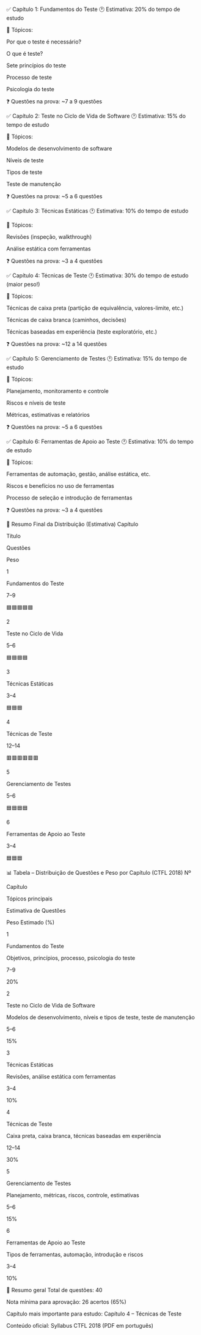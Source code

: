 ✅ Capítulo 1: Fundamentos do Teste
🕐 Estimativa: 20% do tempo de estudo

📌 Tópicos:

Por que o teste é necessário?

O que é teste?

Sete princípios do teste

Processo de teste

Psicologia do teste

❓ Questões na prova: ~7 a 9 questões

✅ Capítulo 2: Teste no Ciclo de Vida de Software
🕐 Estimativa: 15% do tempo de estudo

📌 Tópicos:

Modelos de desenvolvimento de software

Níveis de teste

Tipos de teste

Teste de manutenção

❓ Questões na prova: ~5 a 6 questões

✅ Capítulo 3: Técnicas Estáticas
🕐 Estimativa: 10% do tempo de estudo

📌 Tópicos:

Revisões (inspeção, walkthrough)

Análise estática com ferramentas

❓ Questões na prova: ~3 a 4 questões

✅ Capítulo 4: Técnicas de Teste
🕐 Estimativa: 30% do tempo de estudo (maior peso!)

📌 Tópicos:

Técnicas de caixa preta (partição de equivalência, valores-limite, etc.)

Técnicas de caixa branca (caminhos, decisões)

Técnicas baseadas em experiência (teste exploratório, etc.)

❓ Questões na prova: ~12 a 14 questões

✅ Capítulo 5: Gerenciamento de Testes
🕐 Estimativa: 15% do tempo de estudo

📌 Tópicos:

Planejamento, monitoramento e controle

Riscos e níveis de teste

Métricas, estimativas e relatórios

❓ Questões na prova: ~5 a 6 questões

✅ Capítulo 6: Ferramentas de Apoio ao Teste
🕐 Estimativa: 10% do tempo de estudo

📌 Tópicos:

Ferramentas de automação, gestão, análise estática, etc.

Riscos e benefícios no uso de ferramentas

Processo de seleção e introdução de ferramentas

❓ Questões na prova: ~3 a 4 questões

🧩 Resumo Final da Distribuição (Estimativa)
Capítulo

Título

Questões

Peso

1

Fundamentos do Teste

7–9

🟦🟦🟦🟦🟦

2

Teste no Ciclo de Vida

5–6

🟦🟦🟦🟦

3

Técnicas Estáticas

3–4

🟦🟦🟦

4

Técnicas de Teste

12–14

🟥🟥🟥🟥🟥🟥

5

Gerenciamento de Testes

5–6

🟦🟦🟦🟦

6

Ferramentas de Apoio ao Teste

3–4

🟦🟦🟦

 

 

📊 Tabela – Distribuição de Questões e Peso por Capítulo (CTFL 2018)
Nº

Capítulo

Tópicos principais

Estimativa de Questões

Peso Estimado (%)

1

Fundamentos do Teste

Objetivos, princípios, processo, psicologia do teste

7–9

20%

2

Teste no Ciclo de Vida de Software

Modelos de desenvolvimento, níveis e tipos de teste, teste de manutenção

5–6

15%

3

Técnicas Estáticas

Revisões, análise estática com ferramentas

3–4

10%

4

Técnicas de Teste

Caixa preta, caixa branca, técnicas baseadas em experiência

12–14

30%

5

Gerenciamento de Testes

Planejamento, métricas, riscos, controle, estimativas

5–6

15%

6

Ferramentas de Apoio ao Teste

Tipos de ferramentas, automação, introdução e riscos

3–4

10%

🎯 Resumo geral
Total de questões: 40

Nota mínima para aprovação: 26 acertos (65%)

Capítulo mais importante para estudo: Capítulo 4 – Técnicas de Teste

Conteúdo oficial: Syllabus CTFL 2018 (PDF em português)